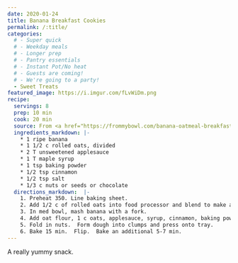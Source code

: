 ```yaml
---
date: 2020-01-24
title: Banana Breakfast Cookies
permalink: /:title/
categories:
  # - Super quick
  # - Weekday meals
  # - Longer prep
  # - Pantry essentials
  # - Instant Pot/No heat
  # - Guests are coming!
  # - We're going to a party!
  - Sweet Treats
featured_image: https://i.imgur.com/fLvWiDm.png
recipe:
  servings: 8
  prep: 10 min
  cook: 20 min
  source: From <a href="https://frommybowl.com/banana-oatmeal-breakfast-cookies/">From My Bowl</a>
  ingredients_markdown: |-
    * 1 ripe banana
    * 1 1/2 c rolled oats, divided
    * 2 T unsweetened applesauce
    * 1 T maple syrup
    * 1 tsp baking powder
    * 1/2 tsp cinnamon
    * 1/2 tsp salt
    * 1/3 c nuts or seeds or chocolate
  directions_markdown:  |-
    1. Preheat 350. Line baking sheet.
    2. Add 1/2 c of rolled oats into food processor and blend to make a flour.
    3. In med bowl, mash banana with a fork.
    4. Add oat flour, 1 c oats, applesauce, syrup, cinnamon, baking powder, and salt.  Mix until everything is evenly incorporated.
    5. Fold in nuts.  Form dough into clumps and press onto tray.
    6. Bake 15 min.  Flip.  Bake an additional 5-7 min.
---
```

A really yummy snack.